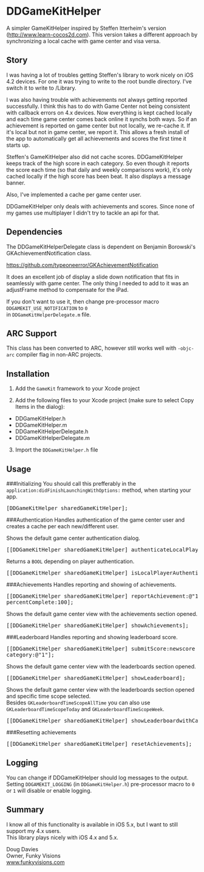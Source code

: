 DDGameKitHelper
===============

A simpler GameKitHelper inspired by Steffen Itterheim's version
(http://www.learn-cocos2d.com). This version takes a different approach
by synchronizing a local cache with game center and visa versa.

Story
---------------

I was having a lot of troubles getting Steffen's library to work nicely
on iOS 4.2 devices.  For one it was trying to write to the root bundle
directory.  I've switch it to write to /Library.

I was also having trouble with achievements not always getting reported
successfully.  I think this has to do with Game Center not being
consistent with callback errors on 4.x devices.  Now everything is kept
cached locally and each time game center comes back online it synchs
both ways.  So if an achievement is reported on game center but not
locally, we re-cache it.  If it's local but not in game center, we
report it.  This allows a fresh install of the app to automatically get
all achievements and scores the first time it starts up.

Steffen's GameKitHelper also did not cache scores.  DDGameKitHelper
keeps track of the high score in each category.  So even though it
reports the score each time (so that daily and weekly comparisons work),
it's only cached locally if the high score has been beat. It also
displays a message banner.

Also, I've implemented a cache per game center user.

DDGameKitHelper only deals with achievements and scores. Since none of
my games use multiplayer I didn't try to tackle an api for that.

Dependencies
---------------

The DDGameKitHelperDelegate class is dependent on Benjamin Borowski's 
GKAchievementNotification class. 

https://github.com/typeoneerror/GKAchievementNotification

It does an excellent job of display a slide down notification that fits in
seamlessly with game center. The only thing I needed to add to it was an
adjustFrame method to compensate for the iPad.

If you don't want to use it, then change pre-processor macro `DDGAMEKIT_USE_NOTIFICATION` to `0`  
in `DDGameKitHelperDelegate.m` file.

ARC Support
---------------

This class has been converted to ARC, however still works well with `-objc-arc` compiler flag in non-ARC projects.

Installation
------------

1. Add the `GameKit` framework to your Xcode project

2. Add the following files to your Xcode project (make sure to select Copy Items in the dialog):
 - DDGameKitHelper.h
 - DDGameKitHelper.m
 - DDGameKitHelperDelegate.h
 - DDGameKitHelperDelegate.m

3. Import the `DDGameKitHelper.h` file

Usage
-----------------------
###Initializing
You should call this prefferably in the `application:didFinishLaunchingWithOptions:` method, when starting your app.
<pre>
[DDGameKitHelper sharedGameKitHelper];
</pre>
###Authentication
Handles authentication of the game center user and creates a cache per each new/different user.

Shows the default game center authentication dialog.
<pre>
[[DDGameKitHelper sharedGameKitHelper] authenticateLocalPlayer];
</pre>
Returns a `BOOL` depending on player authentication.
<pre>
[[DDGameKitHelper sharedGameKitHelper] isLocalPlayerAuthenticated];
</pre>
###Achievements
Handles reporting and showing of achievements.
<pre>
[[DDGameKitHelper sharedGameKitHelper] reportAchievement:@"1"
percentComplete:100];
</pre>
Shows the default game center view with the achievements section opened.
<pre>
[[DDGameKitHelper sharedGameKitHelper] showAchievements];
</pre>
###Leaderboard
Handles reporting and showing leaderboard score.
<pre>
[[DDGameKitHelper sharedGameKitHelper] submitScore:newscore
category:@"1"];
</pre>
Shows the default game center view with the leaderboards section opened.
<pre>
[[DDGameKitHelper sharedGameKitHelper] showLeaderboard];
</pre>
Shows the default game center view with the leaderboards section opened and specific time scope selected.  
Besides `GKLeaderboardTimeScopeAllTime` you can also use `GKLeaderboardTimeScopeToday` and `GKLeaderboardTimeScopeWeek`.
<pre>
[[DDGameKitHelper sharedGameKitHelper] showLeaderboardwithCategory:@"LeaderboardID" timeScope:GKLeaderboardTimeScopeAllTime];
</pre>
###Resetting achievements
<pre>
[[DDGameKitHelper sharedGameKitHelper] resetAchievements];
</pre>

Logging
----------
You can change if DDGameKitHelper should log messages to the output.  
Setting `DDGAMEKIT_LOGGING` (in `DDGameKitHelper.h`) pre-processor macro to `0` or `1` will disable or enable logging.

Summary
----------

I know all of this functionality is available in iOS 5.x, but I want to
still support my 4.x users.  
This library plays nicely with iOS 4.x and
5.x.

Doug Davies  
Owner, Funky Visions  
www.funkyvisions.com
